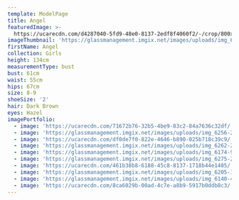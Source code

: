 ```yaml
---
template: ModelPage
title: Angel
featuredImage: >-
  https://ucarecdn.com/d4287040-5fd9-48e0-8137-2edf8f4060f2/-/crop/800x599/0,110/-/preview/
imageThumbnail: 'https://glassmanagement.imgix.net/images/uploads/img_6428-40-crop.jpg'
firstName: Angel
collection: Girls
height: 134cm
measurementType: bust
bust: 61cm
waist: 55cm
hips: 67cm
size: 8-9
shoeSize: '2'
hair: Dark Brown
eyes: Hazel
imagePortfolio:
  - image: 'https://ucarecdn.com/71672b76-32b5-4be9-83c2-84a7636c32df/'
  - image: 'https://glassmanagement.imgix.net/images/uploads/img_6256-20.jpg'
  - image: 'https://ucarecdn.com/df0de7f0-822e-4646-b890-025b718c39c9/'
  - image: 'https://glassmanagement.imgix.net/images/uploads/img_6262-24.jpg'
  - image: 'https://glassmanagement.imgix.net/images/uploads/img_6174-9.jpg'
  - image: 'https://glassmanagement.imgix.net/images/uploads/img_6275-27.jpg'
  - image: 'https://ucarecdn.com/461b38b8-6188-45c8-8137-1718b44e1405/'
  - image: 'https://glassmanagement.imgix.net/images/uploads/img_6205-18.jpg'
  - image: 'https://glassmanagement.imgix.net/images/uploads/img_6140-4.jpg'
  - image: 'https://ucarecdn.com/8ca6029b-00ad-4c7e-a8b9-5917b0ddb8c3/'
---
```


